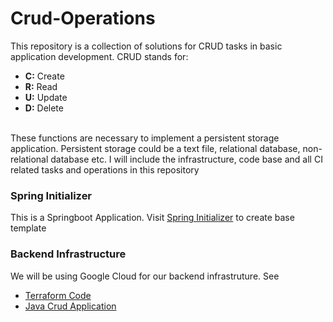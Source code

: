 # Crud-Operations
This repository is a collection of solutions for CRUD tasks in basic application development. CRUD stands for:
* **C:** Create
* **R:** Read
* **U:** Update
* **D:** Delete
<br>
These functions are necessary to implement a persistent storage application. Persistent storage could be a text file, relational database, non-relational database etc.
I will include the infrastructure, code base and all CI related tasks and operations in this repository 

### Spring Initializer
This is a Springboot Application. Visit [Spring Initializer](https://start.spring.io/) to create base template

### Backend Infrastructure
We will be using Google Cloud for our backend infrastruture. See 
* [Terraform Code](infrastructure)
* [Java Crud Application](Java-Spring-Application)
